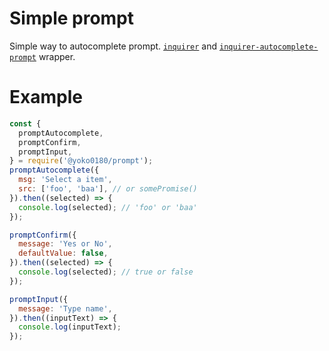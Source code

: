 # Simple prompt

Simple way to autocomplete prompt.
[`inquirer`](https://www.npmjs.com/package/inquirer) and [`inquirer-autocomplete-prompt`](https://www.npmjs.com/package/inquirer-autocomplete-prompt) wrapper.

# Example

```js
const {
  promptAutocomplete,
  promptConfirm,
  promptInput,
} = require('@yoko0180/prompt');
promptAutocomplete({
  msg: 'Select a item',
  src: ['foo', 'baa'], // or somePromise()
}).then((selected) => {
  console.log(selected); // 'foo' or 'baa'
});

promptConfirm({
  message: 'Yes or No',
  defaultValue: false,
}).then((selected) => {
  console.log(selected); // true or false
});

promptInput({
  message: 'Type name',
}).then((inputText) => {
  console.log(inputText);
});
```
